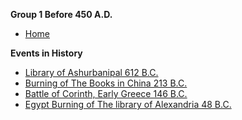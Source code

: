 **Group 1 Before 450 A.D.**

* [Home](https://github.com/lxg090/Group-1-Wiki-Project-/wiki)

**Events in History**

* [Library of Ashurbanipal 612 B.C.]()
* [Burning of The Books in China 213 B.C.](https://github.com/lxg090/Group-1-Wiki-Project-/wiki/Burning-of-The-Books-in-China-213-B.C.)
* [Battle of Corinth, Early Greece 146 B.C.](https://github.com/lxg090/Group-1-Wiki-Project-/wiki/Battle-of-Corinth,-Early-Greece)
* [Egypt Burning of The library of Alexandria 48 B.C.](https://github.com/lxg090/Group-1-Wiki-Project-/wiki/Egypt---Burning-of-The-library-of-Alexandria)
